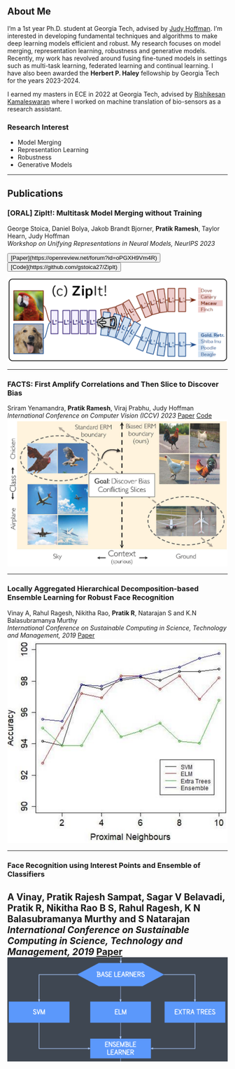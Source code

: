 ## About Me
I’m a 1st year Ph.D. student at Georgia Tech, advised by [Judy Hoffman](https://faculty.cc.gatech.edu/~judy/). I’m interested in developing fundamental techniques and algorithms to make deep learning models efficient and robust. My research focuses on model merging, representation learning, robustness and generative models. Recently, my work has revolved around fusing fine-tuned models in settings such as multi-task learning, federated learning and continual learning. I have also been awarded the **Herbert P. Haley** fellowship by Georgia Tech for the years 2023-2024.

I earned my masters in ECE in 2022 at Georgia Tech, advised by [Rishikesan Kamaleswaran](https://bioinformatics.gatech.edu/rishikesan-kamaleswaran) where I worked on machine translation of bio-sensors as a research assistant. 

### Research Interest
- Model Merging
- Representation Learning
- Robustness
- Generative Models

<!---
### Education
- Ph.D. in Machine Learning, Georgia Institute of Technology, 2023
  Advisor: Professor Judy Hoffman
- M.Sc. in Electrical and Computer Engineering, Georgia Institute of Technology, 2022
- B.Tech in Electronics and Communication Engineering, PES University, 2019
--->
---
## Publications

### **[ORAL] ZipIt!: Multitask Model Merging without Training**
George Stoica, Daniel Bolya, Jakob Brandt Bjorner, **Pratik Ramesh**, Taylor Hearn, Judy Hoffman
<br>_Workshop on Unifying Representations in Neural Models, NeurIPS 2023_

<div class="actions button-container">
    <div class="button-group">
        <button class="button" type="submit">[Paper](https://openreview.net/forum?id=oPGXH9Vm4R)</button>
        <button class="button" type="submit">[Code](https://github.com/gstoica27/ZipIt)</button>
    </div>
</div>

![ZipIt](/assets/Zipit_teaserfig.png)

---
### **FACTS: First Amplify Correlations and Then Slice to Discover Bias**

Sriram Yenamandra, **Pratik Ramesh**, Viraj Prabhu, Judy Hoffman
<br>_International Conference on Computer Vision (ICCV) 2023_
[Paper](https://openaccess.thecvf.com/content/ICCV2023/papers/Yenamandra_FACTS_First_Amplify_Correlations_and_Then_Slice_to_Discover_Bias_ICCV_2023_paper.pdf) [Code](https://github.com/yvsriram/FACTS)
![FACTS](/assets/FACTS_teaserfig.jpg)

---

### **Locally Aggregated Hierarchical Decomposition-based Ensemble Learning for Robust Face Recognition**

Vinay A, Rahul Ragesh, Nikitha Rao, **Pratik R**, Natarajan S and K.N Balasubramanya Murthy
<br>_International Conference on Sustainable Computing in Science, Technology and Management, 2019_
[Paper](https://papers.ssrn.com/sol3/papers.cfm?abstract_id=3358174)
![SUSCOM19](/assets/SUSCOM19.png)

---
### **Face Recognition using Interest Points and Ensemble of Classifiers**

A Vinay, Pratik Rajesh Sampat, Sagar V Belavadi, **Pratik R**, Nikitha Rao B S, Rahul Ragesh, K N Balasubramanya Murthy and S Natarajan
<br>_International Conference on Sustainable Computing in Science, Technology and Management, 2019_
[Paper](https://papers.ssrn.com/sol3/papers.cfm?abstract_id=3358174)
![RAIT18](/assets/RAIT18.png)
---






